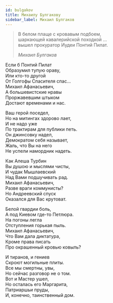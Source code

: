 ```yaml
---
id: bulgakov
title: Михаилу Булгакову
sidebar_label: Михаил Булгаков
---
```


> В белом плаще с кровавым подбоем,\
> шаркающей кавалерийской походкой ...\
> вышел прокуратор Иудеи Понтий Пилат.
>
> _Михаил Булгаков_

Если б Понтий Пилат\
Образумил тупую ораву,\
Или кто-то другой\
От Голгофы Спасителя спас...\
Михаил Афанасьевич,\
А большевистские нравы\
Проржавевшим штыком\
Достают временами и нас.

Ваш герой поседел,\
Но на митингах здорово лает,\
И не надо уже\
По трактирам для публики петь.\
Он джинсовку надел,\
Демократом себя называет,\
Жаль, что Вы на него\
Не успели намордник надеть.

Как Алеша Турбин\
Вы душою и мыслями чисты,\
И чудак Мышлаевский\
Над Вами подшучивать рад.\
Михаил Афанасьевич,\
Разве враги коммунисты?\
Но Андреевский спуск\
Оказался для Вас крутоват.

Белой гвардии боль,\
А под Киевом где-то Петлюра.\
На погоны легла\
Отступления горькая пыль.\
Михаил Афанасьевич,\
Что Вам дала диктатура,\
Кроме права писать\
Про окрашенный кровью ковыль?

И тиранов, и гениев\
Скроют могильные плиты.\
Все мы смертны, увы,\
Но сейчас разговор не о том.\
Вот и Мастер ушел,\
Но осталась его Маргарита,\
Патриаршьи пруды,\
И, конечно, таинственный дом.
